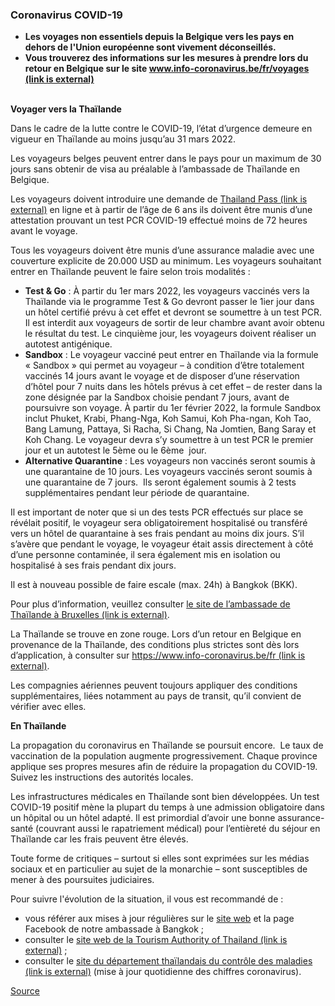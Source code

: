 ### **Coronavirus COVID-19**

*   **Les voyages non essentiels depuis la Belgique vers les pays en dehors de l'Union européenne sont vivement déconseillés.**
*   **Vous trouverez des informations sur les mesures à prendre lors du retour en Belgique sur le site [www.info-coronavirus.be/fr/voyages (link is external)](http://www.info-coronavirus.be/fr/voyages)**  
     

**Voyager vers la Thaïlande**

Dans le cadre de la lutte contre le COVID-19, l’état d’urgence demeure en vigueur en Thaïlande au moins jusqu’au 31 mars 2022.

Les voyageurs belges peuvent entrer dans le pays pour un maximum de 30 jours sans obtenir de visa au préalable à l’ambassade de Thaïlande en Belgique.

Les voyageurs doivent introduire une demande de [Thailand Pass (link is external)](https://tp.consular.go.th/) en ligne et à partir de l’âge de 6 ans ils doivent être munis d’une attestation prouvant un test PCR COVID-19 effectué moins de 72 heures avant le voyage.

Tous les voyageurs doivent être munis d’une assurance maladie avec une couverture explicite de 20.000 USD au minimum. Les voyageurs souhaitant entrer en Thaïlande peuvent le faire selon trois modalités :

*   **Test & Go** : À partir du 1er mars 2022, les voyageurs vaccinés vers la Thaïlande via le programme Test & Go devront passer le 1ier jour dans un hôtel certifié prévu à cet effet et devront se soumettre à un test PCR. Il est interdit aux voyageurs de sortir de leur chambre avant avoir obtenu le résultat du test. Le cinquième jour, les voyageurs doivent réaliser un autotest antigénique.
*   **Sandbox** : Le voyageur vacciné peut entrer en Thaïlande via la formule « Sandbox » qui permet au voyageur – à condition d’être totalement vaccinés 14 jours avant le voyage et de disposer d’une réservation d’hôtel pour 7 nuits dans les hôtels prévus à cet effet – de rester dans la zone désignée par la Sandbox choisie pendant 7 jours, avant de poursuivre son voyage. À partir du 1er février 2022, la formule Sandbox inclut Phuket, Krabi, Phang-Nga, Koh Samui, Koh Pha-ngan, Koh Tao, Bang Lamung, Pattaya, Si Racha, Si Chang, Na Jomtien, Bang Saray et Koh Chang. Le voyageur devra s’y soumettre à un test PCR le premier jour et un autotest le 5ème ou le 6ème  jour.  
*   **Alternative Quarantine** : Les voyageurs non vaccinés seront soumis à une quarantaine de 10 jours. Les voyageurs vaccinés seront soumis à une quarantaine de 7 jours.  Ils seront également soumis à 2 tests supplémentaires pendant leur période de quarantaine.

Il est important de noter que si un des tests PCR effectués sur place se révélait positif, le voyageur sera obligatoirement hospitalisé ou transféré vers un hôtel de quarantaine à ses frais pendant au moins dix jours. S’il s’avère que pendant le voyage, le voyageur était assis directement à côté d’une personne contaminée, il sera également mis en isolation ou hospitalisé à ses frais pendant dix jours.

Il est à nouveau possible de faire escale (max. 24h) à Bangkok (BKK).

Pour plus d’information, veuillez consulter [le site de l’ambassade de Thaïlande à Bruxelles (link is external)](https://www.thaiembassy.be/2020/07/09/application-for-certificate-of-entry-for-non-thai-nationals/?lang=en).

La Thaïlande se trouve en zone rouge. Lors d’un retour en Belgique en provenance de la Thaïlande, des conditions plus strictes sont dès lors d’application, à consulter sur [https://www.info-coronavirus.be/fr (link is external)](https://www.info-coronavirus.be/fr/).

Les compagnies aériennes peuvent toujours appliquer des conditions supplémentaires, liées notamment au pays de transit, qu’il convient de vérifier avec elles.

**En Thaïlande**

La propagation du coronavirus en Thaïlande se poursuit encore.  Le taux de vaccination de la population augmente progressivement. Chaque province applique ses propres mesures afin de réduire la propagation du COVID-19. Suivez les instructions des autorités locales.

Les infrastructures médicales en Thaïlande sont bien développées. Un test COVID-19 positif mène la plupart du temps à une admission obligatoire dans un hôpital ou un hôtel adapté. Il est primordial d’avoir une bonne assurance-santé (couvrant aussi le rapatriement médical) pour l’entièreté du séjour en Thaïlande car les frais peuvent être élevés.

Toute forme de critiques – surtout si elles sont exprimées sur les médias sociaux et en particulier au sujet de la monarchie – sont susceptibles de mener à des poursuites judiciaires.  

Pour suivre l'évolution de la situation, il vous est recommandé de :

*   vous référer aux mises à jour régulières sur le [site web](https://thailand.diplomatie.belgium.be/fr) et la page Facebook de notre ambassade à Bangkok ;
*   consulter le [site web de la Tourism Authority of Thailand (link is external)](https://www.tatnews.org/category/thailand-tourism-updates/%C2%A0) ;
*   consulter le [site du département thaïlandais du contrôle des maladies (link is external)](https://ddc.moph.go.th/viralpneumonia/eng/index.php) (mise à jour quotidienne des chiffres coronavirus).  

[Source](https://diplomatie.belgium.be/fr/Services/voyager_a_letranger/conseils_par_destination/thailande)